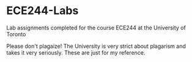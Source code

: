 # ECE244-Labs
 Lab assignments completed for the course ECE244 at the University of Toronto

 Please don't plagaize! The University is very strict about plagarism and takes it very seriously. These are just for my reference.
